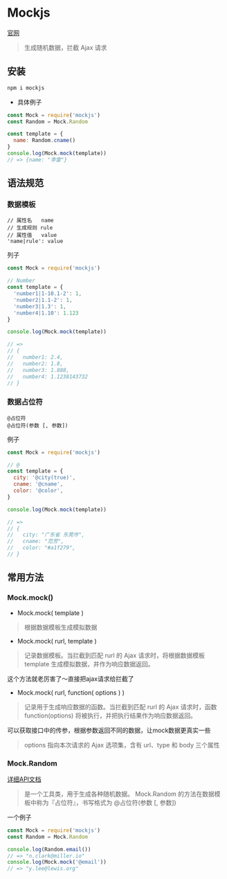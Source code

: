 # Mockjs

[官网](http://mockjs.com/)
> 生成随机数据，拦截 Ajax 请求

## 安装

```bash
npm i mockjs
```

- 具体例子

```js
const Mock = require('mockjs')
const Random = Mock.Random

const template = {
  name: Random.cname()
}
console.log(Mock.mock(template))
// => {name: "李雷"}
```

## 语法规范

### 数据模板

```
// 属性名   name
// 生成规则 rule
// 属性值   value
'name|rule': value
```

列子

```js
const Mock = require('mockjs')

// Number
const template = {
  'number1|1-10.1-2': 1,
  'number2|1.1-2': 1,
  'number3|1.3': 1,
  'number4|1.10': 1.123
}

console.log(Mock.mock(template))

// =>
// {
//   number1: 2.4,
//   number2: 1.8,
//   number3: 1.888,
//   number4: 1.1238143732
// }
```


### 数据占位符

```
@占位符
@占位符(参数 [, 参数])
```

例子

```js
const Mock = require('mockjs')

// @
const template = {
  city: '@city(true)',
  cname: '@cname',
  color: '@color',
}

console.log(Mock.mock(template))

// =>
// {
//   city: "广东省 东莞市",
//   cname: "范芳",
//   color: "#a1f279",
// }
```


## 常用方法

### Mock.mock()

- Mock.mock( template )
> 根据数据模板生成模拟数据

- Mock.mock( rurl, template )
> 记录数据模板。当拦截到匹配 rurl 的 Ajax 请求时，将根据数据模板 template 生成模拟数据，并作为响应数据返回。

这个方法就老厉害了～直接把ajax请求给拦截了

- Mock.mock( rurl, function( options ) )
> 记录用于生成响应数据的函数。当拦截到匹配 rurl 的 Ajax 请求时，函数 function(options) 将被执行，并把执行结果作为响应数据返回。

可以获取接口中的传参，根据参数返回不同的数据，让mock数据更真实一些

> options
指向本次请求的 Ajax 选项集，含有 url、type 和 body 三个属性


### Mock.Random

[详细API文档](https://github.com/nuysoft/Mock/wiki/Mock.Random)

> 是一个工具类，用于生成各种随机数据。
> Mock.Random 的方法在数据模板中称为『占位符』，书写格式为 @占位符(参数 [, 参数])

一个例子
```js
const Mock = require('mockjs')
const Random = Mock.Random

console.log(Random.email())
// => "n.clark@miller.io"
console.log(Mock.mock('@email'))
// => "y.lee@lewis.org"
```